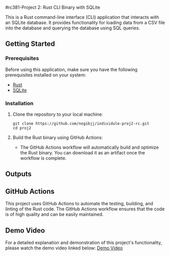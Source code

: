 #rc381-Project 2: Rust CLI Binary with SQLite

This is a Rust command-line interface (CLI) application that interacts with an SQLite database. It provides functionality for loading data from a CSV file into the database and querying the database using SQL queries.

## Getting Started

### Prerequisites

Before using this application, make sure you have the following prerequisites installed on your system:
- [Rust](https://www.rust-lang.org/tools/install)
- [SQLite](https://www.sqlite.org/index.html)

### Installation

1. Clone the repository to your local machine:
   ```shell
   git clone https://github.com/nogibjj/individule-proj2-rc.git
   cd proj2
   ```

2. Build the Rust binary using GitHub Actions:
   - The GitHub Actions workflow will automatically build and optimize the Rust binary. You can download it as an artifact once the workflow is complete.

## Outputs


## GitHub Actions

This project uses GitHub Actions to automate the testing, building, and linting of the Rust code. The GitHub Actions workflow ensures that the code is of high quality and can be easily maintained.

## Demo Video

For a detailed explanation and demonstration of this project's functionality, please watch the demo video linked below:
[Demo Video]()
